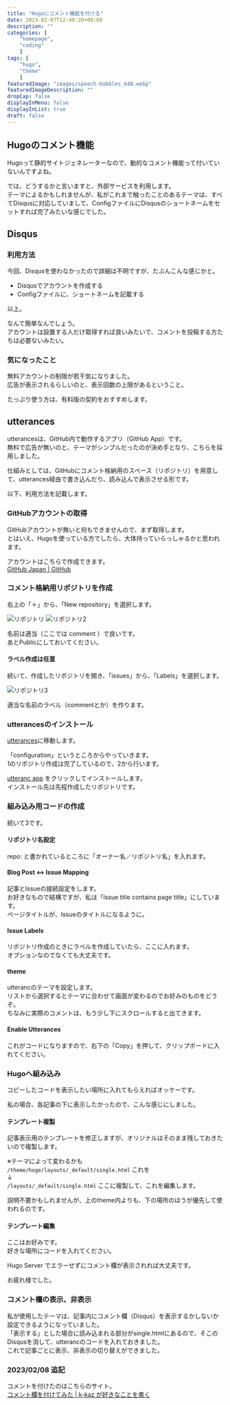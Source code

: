 ```yaml
---
title: "Hugoにコメント機能を付ける"
date: 2023-02-07T12:49:20+09:00
description: ""
categories: [
    "homepage",
    "coding"
    ]
tags: [
    "hugo",
    "theme"
    ]
featuredImage: "images/speech-bubbles_640.webp"
featuredImageDescription: ""
dropCap: false
displayInMenu: false
displayInList: true
draft: false
---
```

## Hugoのコメント機能

Hugoって静的サイトジェネレーターなので、動的なコメント機能って付いていないんですよね。  

では、どうするかと言いますと、外部サービスを利用します。  
テーマによるかもしれませんが、私がこれまで触ったことのあるテーマは、すべてDisqusに対応していまして、ConfigファイルにDisqusのショートネームをセットすれば完了みたいな感じでした。

## Disqus

### 利用方法

今回、Disqusを使わなかったので詳細は不明ですが、たぶんこんな感じかと。  

- Disqusでアカウントを作成する
- Configファイルに、ショートネームを記載する

以上。  

なんて簡単なんでしょう。  
アカウントは設置する人だけ取得すれば良いみたいで、コメントを投稿する方たちは必要ないみたい。  

### 気になったこと

無料アカウントの制限が若干気になりました。  
広告が表示されるらしいのと、表示回数の上限があるということ。  

たっぷり使う方は、有料版の契約をおすすめします。

## utterances

utterancesは、GitHub内で動作するアプリ（GitHub App）です。  
無料で広告が無いのと、テーマがシンプルだったのが決め手となり、こちらを採用しました。  

仕組みとしては、GitHubにコメント格納用のスペース（リポジトリ）を用意して、utterances経由で書き込んだり、読み込んで表示させる形です。  

以下、利用方法を記載します。  

### GitHubアカウントの取得

GitHubアカウントが無いと何もできませんので、まず取得します。  
とはいえ、Hugoを使っている方でしたら、大体持っていらっしゃるかと思われます。  

アカウントはこちらで作成できます。  
[GitHub Japan | GitHub](https://github.co.jp/)  

### コメント格納用リポジトリを作成

右上の「＋」から、「New repository」を選択します。  

![リポジトリ](/images/hugo-comment-01.webp)
![リポジトリ2](/images/hugo-comment-02.webp)

名前は適当（ここでは comment ）で良いです。  
あとPublicにしておいてください。

#### ラベル作成は任意

続いて、作成したリポジトリを開き、「issues」から、「Labels」を選択します。

![リポジトリ3](/images/hugo-comment-03.webp)  

適当な名前のラベル（commentとか）を作ります。

### utterancesのインストール

[utterances](https://utteranc.es/)に移動します。  

「configuration」というところからやっていきます。  
1のリポジトリ作成は完了しているので、2から行います。  

[utteranc app](https://github.com/apps/utterances) をクリックしてインストールします。  
インストール先は先程作成したリポジトリです。  

### 組み込み用コードの作成

続いて3です。  

#### リポジトリ名設定

repo: と書かれているところに「オーナー名／リポジトリ名」を入れます。  

#### Blog Post ↔️ Issue Mapping

記事とIssueの接続設定をします。  
お好きなもので結構ですが、私は「Issue title contains page title」にしています。  
ページタイトルが、Issueのタイトルになるように。  

#### Issue Labels

リポジトリ作成のときにラベルを作成していたら、ここに入れます。  
オプションなのでなくても大丈夫です。  

#### theme

utterancのテーマを設定します。  
リストから選択するとテーマに合わせて画面が変わるのでお好みのものをどうぞ。  
ちなみに実際のコメントは、もう少し下にスクロールすると出てきます。  

#### Enable Utterances

これがコードになりますので、右下の「Copy」を押して、クリップボードに入れてください。  

### Hugoへ組み込み

コピーしたコードを表示したい場所に入れてもらえればオッケーです。  

私の場合、各記事の下に表示したかったので、こんな感じにしました。  

#### テンプレート複製

記事表示用のテンプレートを修正しますが、オリジナルはそのまま残しておきたいので複製します。  

※テーマによって変わるかも  
`/theme/hoge/layouts/_default/single.html` これを  
↓  
`/layouts/_default/single.html` ここに複製して、これを編集します。  

説明不要かもしれませんが、上のtheme内よりも、下の場所のほうが優先して使われるのです。  

#### テンプレート編集

ここはお好みです。  
好きな場所にコードを入れてください。  

Hugo Server でエラーせずにコメント欄が表示されれば大丈夫です。  

お疲れ様でした。

### コメント欄の表示、非表示

私が使用したテーマは、記事内にコメント欄（Disqus）を表示するかしないか設定できるようになっていました。  
「表示する」とした場合に読み込まれる部分がsingle.htmlにあるので、そこのDisqusを消して、utterancのコードを入れておきました。  
これで記事ごとに表示、非表示の切り替えができました。  

### 2023/02/08 追記

コメントを付けたのはこちらのサイト。  
[コメント欄を付けてみた | k-kaz が好きなことを書く](https://k-kaz.net/blog2/post/2023/02/07/)  
